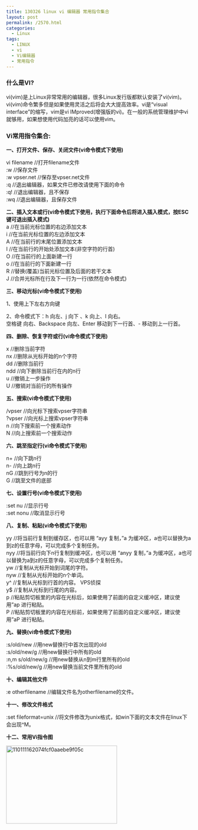 ```yaml
---
title: 130326 linux vi 编辑器 常用指令集合
layout: post
permalink: /2570.html
categories:
  - Linux
tags:
  - LINUX
  - vi
  - Vi编辑器
  - 常用指令
---
```

### 什么是VI?

vi(vim)是上Linux非常常用的编辑器，很多Linux发行版都默认安装了vi(vim)。vi(vim)命令繁多但是如果使用灵活之后将会大大提高效率。vi是“visual interface”的缩写，vim是vi IMproved(增强版的vi)。在一般的系统管理维护中vi就够用，如果想使用代码加亮的话可以使用vim。

### Vi常用指令集合:

**一、打开文件、保存、关闭文件(vi命令模式下使用)**

vi filename //打开filename文件  
:w //保存文件  
:w vpser.net //保存至vpser.net文件  
:q //退出编辑器，如果文件已修改请使用下面的命令  
:q! //退出编辑器，且不保存  
:wq //退出编辑器，且保存文件

**二、插入文本或行(vi命令模式下使用，执行下面命令后将进入插入模式，按ESC键可退出插入模式)**  
a //在当前光标位置的右边添加文本  
i //在当前光标位置的左边添加文本  
A //在当前行的末尾位置添加文本  
I //在当前行的开始处添加文本(非空字符的行首)  
O //在当前行的上面新建一行  
o //在当前行的下面新建一行  
R //替换(覆盖)当前光标位置及后面的若干文本  
J //合并光标所在行及下一行为一行(依然在命令模式)

**三、移动光标(vi命令模式下使用)**

1、使用上下左右方向键

2、命令模式下：h 向左、j 向下 、k 向上、l 向右。  
空格键 向右、Backspace 向左、Enter 移动到下一行首、- 移动到上一行首。

**四、删除、恢复字符或行(vi命令模式下使用)**

x //删除当前字符  
nx //删除从光标开始的n个字符  
dd //删除当前行  
ndd //向下删除当前行在内的n行  
u //撤销上一步操作  
U //撤销对当前行的所有操作

**五、搜索(vi命令模式下使用)**

/vpser //向光标下搜索vpser字符串  
?vpser //向光标上搜索vpser字符串  
n //向下搜索前一个搜素动作  
N //向上搜索前一个搜索动作

**六、跳至指定行(vi命令模式下使用)**

n+ //向下跳n行  
n- //向上跳n行  
nG //跳到行号为n的行  
G //跳至文件的底部

**七、设置行号(vi命令模式下使用)**

:set nu //显示行号  
:set nonu //取消显示行号

**八、复制、粘贴(vi命令模式下使用)**

yy //将当前行复制到缓存区，也可以用 &#8220;ayy 复制，&#8221;a 为缓冲区，a也可以替换为a到z的任意字母，可以完成多个复制任务。  
nyy //将当前行向下n行复制到缓冲区，也可以用 &#8220;anyy 复制，&#8221;a 为缓冲区，a也可以替换为a到z的任意字母，可以完成多个复制任务。  
yw //复制从光标开始到词尾的字符。  
nyw //复制从光标开始的n个单词。  
y^ //复制从光标到行首的内容。 VPS侦探  
y$ //复制从光标到行尾的内容。  
p //粘贴剪切板里的内容在光标后，如果使用了前面的自定义缓冲区，建议使用&#8221;ap 进行粘贴。  
P //粘贴剪切板里的内容在光标前，如果使用了前面的自定义缓冲区，建议使用&#8221;aP 进行粘贴。

**九、替换(vi命令模式下使用)**

:s/old/new //用new替换行中首次出现的old  
:s/old/new/g //用new替换行中所有的old  
:n,m s/old/new/g //用new替换从n到m行里所有的old  
:%s/old/new/g //用new替换当前文件里所有的old

**十、编辑其他文件**

:e otherfilename //编辑文件名为otherfilename的文件。

**十一、修改文件格式**

:set fileformat=unix //将文件修改为unix格式，如win下面的文本文件在linux下会出现^M。

**十二、常用Vi指令图**

[<img class="aligncenter size-medium wp-image-2571" alt="110111162074fcf0aaebe9f05c" src="http://pic.80aj.com/2013/03/110111162074fcf0aaebe9f05c-300x211.jpg" width="300" height="211" />][1]

 [1]: http://pic.80aj.com/2013/03/110111162074fcf0aaebe9f05c.jpg